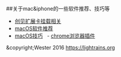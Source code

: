 ##关于mac&amp;iphone的一些软件推荐、技巧等
   - [创见扩展卡挂载相关](https://github.com/We5ter/Apple-Tips/blob/master/创见扩展卡相关.md)
   - [macOS软件推荐](https://github.com/We5ter/Apple-Tips/blob/master/mac软件推荐.md)
   - [macOS技巧](https://github.com/We5ter/Apple-Tips/blob/master/mac小技巧.md)
   - [chrome浏览器插件](https://github.com/We5ter/Apple-Tips/blob/master/chrome插件.md)

&copyright;Wester 2016 https://lightrains.org
